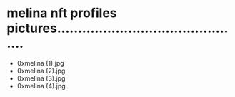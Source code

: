 # melina nft profiles pictures.............................................
- 0xmelina (1).jpg
- 0xmelina (2).jpg
- 0xmelina (3).jpg
- 0xmelina (4).jpg
